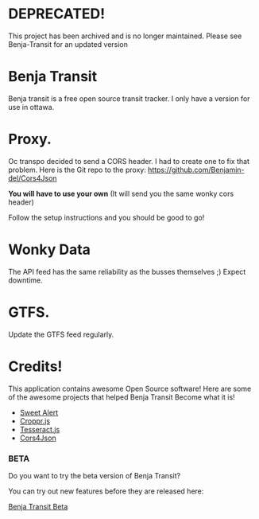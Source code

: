 # DEPRECATED!
This project has been archived and is no longer maintained. Please see Benja-Transit for an updated version

# Benja Transit
Benja transit is a free open source transit tracker. I only have a version for use in ottawa.

# Proxy.
Oc transpo decided to send a CORS header. I had to create one to fix that problem. Here is the Git repo to the proxy: https://github.com/Benjamin-del/Cors4Json

**You will have to use your own**
(It will send you the same wonky cors header)

Follow the setup instructions and you should be good to go!

# Wonky Data
The API feed has the same reliability as the busses themselves ;) Expect downtime.

# GTFS. 
Update the GTFS feed regularly. 

# Credits!

This application contains awesome Open Source software! 
Here are some of the awesome projects that helped Benja Transit Become what it is!

* [Sweet Alert](https://github.com/t4t5/sweetalert)
* [Croppr.js](https://github.com/jamesssooi/Croppr.js)
* [Tesseract.js](https://github.com/naptha/tesseract.js)
* [Cors4Json](https://github.com/Benjamin-del/Cors4Json)


### BETA

Do you want to try the beta version of Benja Transit?

You can try out new features before they are released here: 

[Benja Transit Beta](https://transit.beta.benja.ml/)
